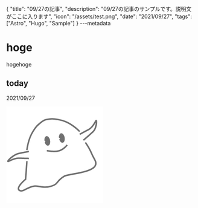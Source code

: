 {
  "title": "09/27の記事",
  "description": "09/27の記事のサンプルです。説明文がここに入ります",
  "icon": "/assets/test.png",
  "date": "2021/09/27",
  "tags": ["Astro", "Hugo", "Sample"]
}
---metadata

# hoge
hogehoge

## today
2021/09/27

![img](/assets/test.png)